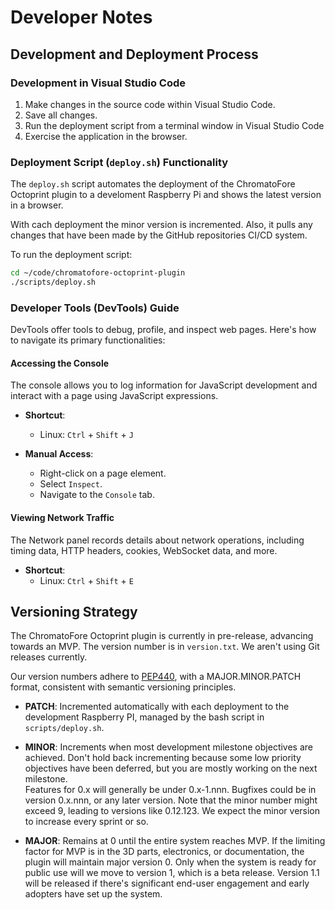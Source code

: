 

# Developer Notes

## Development and Deployment Process

### Development in Visual Studio Code

1. Make changes in the source code within Visual Studio Code.
2. Save all changes.
3. Run the deployment script from a terminal window in Visual Studio Code
4. Exercise the application in the browser.  

### Deployment Script (`deploy.sh`) Functionality

The `deploy.sh` script automates the deployment of the ChromatoFore Octoprint 
plugin to a develoment Raspberry Pi and shows the latest version in a browser.

With cach deployment the minor version is incremented.  Also, it pulls any
changes that have been made by the GitHub repositories CI/CD system.

To run the deployment script:

```bash
cd ~/code/chromatofore-octoprint-plugin
./scripts/deploy.sh

```

### Developer Tools (DevTools) Guide

DevTools offer tools to debug, profile, and inspect web pages. Here's 
how to navigate its primary functionalities:

#### **Accessing the Console**

The console allows you to log information for JavaScript development and 
interact with a page using JavaScript expressions.

- **Shortcut**: 
  - Linux: `Ctrl` + `Shift` + `J`
  
- **Manual Access**:
  - Right-click on a page element.
  - Select `Inspect`.
  - Navigate to the `Console` tab.

#### **Viewing Network Traffic**

The Network panel records details about network operations, including timing 
data, HTTP headers, cookies, WebSocket data, and more.

- **Shortcut**:
  - Linux: `Ctrl` + `Shift` + `E`


## Versioning Strategy

The ChromatoFore Octoprint plugin is currently in pre-release, advancing 
towards an MVP. The version number is in `version.txt`. We aren't using Git 
releases currently.

Our version numbers adhere to [PEP440](https://www.python.org/dev/peps/pep-0440/),
with a MAJOR.MINOR.PATCH format, consistent with semantic versioning principles.

- **PATCH**: Incremented automatically with each deployment to the development 
  Raspberry PI, managed by the bash script in `scripts/deploy.sh`.

- **MINOR**: Increments when most development milestone objectives are achieved. 
  Don't hold back incrementing because some low priority objectives have
  been deferred, but you are mostly working on the next milestone.  
  Features for 0.x will generally be under 0.x-1.nnn. Bugfixes could be in 
  version 0.x.nnn, or any later version.  Note that the minor number might 
  exceed 9, leading to versions like 0.12.123. We expect the minor version 
  to increase every sprint or so.

- **MAJOR**: Remains at 0 until the entire system reaches MVP. If the limiting 
  factor for MVP is in the 3D parts, electronics, or documentation, the plugin 
  will maintain major version 0. Only when the system is ready for public use 
  will we move to version 1, which is a beta release. Version 1.1 will be 
  released if there's significant end-user engagement and early adopters 
  have set up the system.
